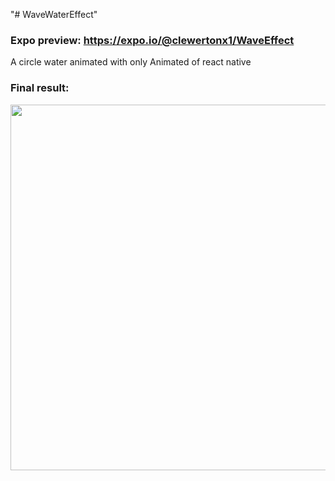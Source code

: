 "# WaveWaterEffect" 

### Expo preview: https://expo.io/@clewertonx1/WaveEffect

A circle water animated with only Animated of react native

### Final result: 

<img src="https://user-images.githubusercontent.com/48888681/80752262-96d52280-8b01-11ea-8a23-50b9ecadcebb.gif" widht="270" height="585">
